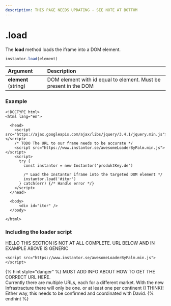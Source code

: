 ```yaml
---
description: THIS PAGE NEEDS UPDATING - SEE NOTE AT BOTTOM
---
```


# .load

The **load** method loads the iframe into a DOM element.

```javascript
instantor.load(element)
```

| Argument | Description |
| :--- | :--- |
| **element** \(string\) | DOM element with id equal to element. Must be present in the DOM |

### Example

```markup
<!DOCTYPE html>
<html lang="en">

  <head>
    <script src="https://ajax.googleapis.com/ajax/libs/jquery/3.4.1/jquery.min.js"></script>
    /* TODO The URL to our frame needs to be accurate */
    <script src="https://www.instantor.se/awesomeLoaderByPalm.min.js"></script>
    <script>
      try {
        const instantor = new Instantor('produktKey.de')
        
        /* Load the Instantor iframe into the targeted DOM element */
        instantor.load('#itor')
      } catch(err) {/* Handle error */}
    </script>
  </head>
    
  <body>
      <div id="itor" />
  </body>

</html>
```

### Including the loader script

HELLO THIS SECTION IS NOT AT ALL COMPLETE. URL BELOW AND IN EXAMPLE ABOVE IS GENERIC

```markup
<script src="https://www.instantor.se/awesomeLoaderByPalm.min.js"></script>
```

{% hint style="danger" %}
MUST ADD INFO ABOUT HOW TO GET THE CORRECT URL HERE.   
Currently there are multiple URLs, each for a different market. With the new Infrastracture there will only be one. or at least one per continent \(I THINK\)! Either way, this needs to be confirmed and coordinated with David.
{% endhint %}



